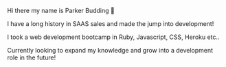 Hi there my name is Parker Budding 👋

I have a long history in SAAS sales and made the jump into development! 

I took a web development bootcamp in Ruby, Javascript, CSS, Heroku etc..

Currently looking to expand my knowledge and grow into a development role in the future! 

<!--
**pbudd11/pbudd11** is a ✨ _special_ ✨ repository because its `README.md` (this file) appears on your GitHub profile.

Here are some ideas to get you started:

- 🔭 I’m currently working on ...
- 🌱 I’m currently learning ...
- 👯 I’m looking to collaborate on ...
- 🤔 I’m looking for help with ...
- 💬 Ask me about ...
- 📫 How to reach me: ...
- 😄 Pronouns: ...
- ⚡ Fun fact: ...
-->
